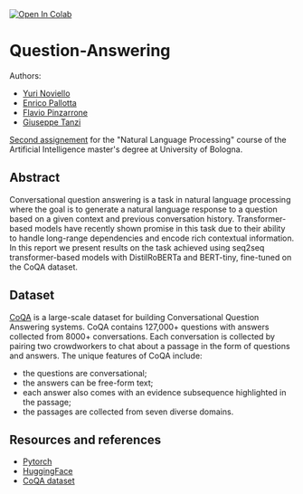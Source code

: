 <a target="_blank" href="https://colab.research.google.com/github/giuseppe-tanzi/Question-Answering/blob/main/Question_Answering.ipynb">
  <img src="https://colab.research.google.com/assets/colab-badge.svg" alt="Open In Colab"/>
</a>

# Question-Answering

Authors:
- [Yuri Noviello](https://github.com/yurinoviello)
- [Enrico Pallotta](https://github.com/PallottaEnrico)
- [Flavio Pinzarrone](https://github.com/flaviopinzarrone)
- [Giuseppe Tanzi](https://github.com/giuseppe-tanzi)

[Second assignement](./Assignment.ipynb) for the "Natural Language Processing" course of the Artificial Intelligence master's degree at University of Bologna.

## Abstract 

Conversational question answering is a task in natural language processing where the goal is to generate a natural language response to a question based on a given context and previous conversation history. Transformer-based models have recently shown promise in this task due to their ability to handle long-range dependencies and encode rich contextual information. In this report we present results on the task achieved using seq2seq transformer-based models with DistilRoBERTa and BERT-tiny, fine-tuned on the CoQA dataset.

## Dataset

[CoQA](https://stanfordnlp.github.io/coqa/) is a large-scale dataset for building Conversational Question Answering systems. CoQA contains 127,000+ questions with answers collected from 8000+ conversations. Each conversation is collected by pairing two crowdworkers to chat about a passage in the form of questions and answers. The unique features of CoQA include:
- the questions are conversational; 
- the answers can be free-form text; 
- each answer also comes with an evidence subsequence highlighted in the passage; 
- the passages are collected from seven diverse domains. 

## Resources and references
- [Pytorch](https://pytorch.org/)
- [HuggingFace](https://huggingface.co/)
- [CoQA dataset](https://stanfordnlp.github.io/coqa/)


